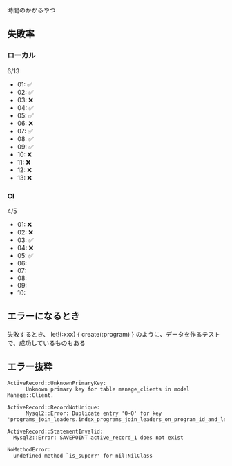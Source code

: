 時間のかかるやつ


## 失敗率
### ローカル
6/13

- 01: ✅
- 02: ✅
- 03: ❌
- 04: ✅
- 05: ✅
- 06: ❌
- 07: ✅
- 08: ✅
- 09: ✅
- 10: ❌
- 11: ❌
- 12: ❌
- 13: ❌


### CI
4/5

- 01: ❌
- 02: ❌
- 03: ✅
- 04: ❌
- 05: ✅
- 06:
- 07:
- 08:
- 09:
- 10:










## エラーになるとき
失敗するとき、
let!(:xxx) { create(:program) }
のように、データを作るテストで、成功しているものもある


## エラー抜粋
```
ActiveRecord::UnknownPrimaryKey:
      Unknown primary key for table manage_clients in model Manage::Client.

ActiveRecord::RecordNotUnique:
      Mysql2::Error: Duplicate entry '0-0' for key 'programs_join_leaders.index_programs_join_leaders_on_program_id_and_leader_id'

ActiveRecord::StatementInvalid:
  Mysql2::Error: SAVEPOINT active_record_1 does not exist

NoMethodError:
  undefined method `is_super?' for nil:NilClass
```
